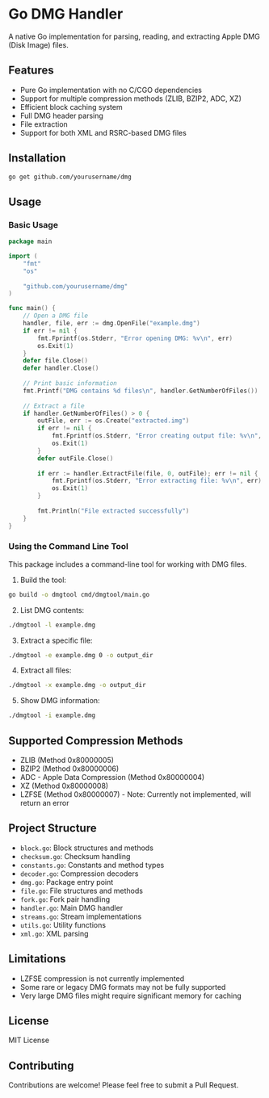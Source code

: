 # Go DMG Handler

A native Go implementation for parsing, reading, and extracting Apple DMG (Disk Image) files.

## Features

- Pure Go implementation with no C/CGO dependencies
- Support for multiple compression methods (ZLIB, BZIP2, ADC, XZ)
- Efficient block caching system
- Full DMG header parsing
- File extraction
- Support for both XML and RSRC-based DMG files

## Installation

```bash
go get github.com/yourusername/dmg
```

## Usage

### Basic Usage

```go
package main

import (
    "fmt"
    "os"
    
    "github.com/yourusername/dmg"
)

func main() {
    // Open a DMG file
    handler, file, err := dmg.OpenFile("example.dmg")
    if err != nil {
        fmt.Fprintf(os.Stderr, "Error opening DMG: %v\n", err)
        os.Exit(1)
    }
    defer file.Close()
    defer handler.Close()
    
    // Print basic information
    fmt.Printf("DMG contains %d files\n", handler.GetNumberOfFiles())
    
    // Extract a file
    if handler.GetNumberOfFiles() > 0 {
        outFile, err := os.Create("extracted.img")
        if err != nil {
            fmt.Fprintf(os.Stderr, "Error creating output file: %v\n", err)
            os.Exit(1)
        }
        defer outFile.Close()
        
        if err := handler.ExtractFile(file, 0, outFile); err != nil {
            fmt.Fprintf(os.Stderr, "Error extracting file: %v\n", err)
            os.Exit(1)
        }
        
        fmt.Println("File extracted successfully")
    }
}
```

### Using the Command Line Tool

This package includes a command-line tool for working with DMG files.

1. Build the tool:

```bash
go build -o dmgtool cmd/dmgtool/main.go
```

2. List DMG contents:

```bash
./dmgtool -l example.dmg
```

3. Extract a specific file:

```bash
./dmgtool -e example.dmg 0 -o output_dir
```

4. Extract all files:

```bash
./dmgtool -x example.dmg -o output_dir
```

5. Show DMG information:

```bash
./dmgtool -i example.dmg
```

## Supported Compression Methods

- ZLIB (Method 0x80000005)
- BZIP2 (Method 0x80000006)
- ADC - Apple Data Compression (Method 0x80000004)
- XZ (Method 0x80000008)
- LZFSE (Method 0x80000007) - Note: Currently not implemented, will return an error

## Project Structure

- `block.go`: Block structures and methods
- `checksum.go`: Checksum handling
- `constants.go`: Constants and method types
- `decoder.go`: Compression decoders
- `dmg.go`: Package entry point
- `file.go`: File structures and methods
- `fork.go`: Fork pair handling
- `handler.go`: Main DMG handler
- `streams.go`: Stream implementations
- `utils.go`: Utility functions
- `xml.go`: XML parsing

## Limitations

- LZFSE compression is not currently implemented
- Some rare or legacy DMG formats may not be fully supported
- Very large DMG files might require significant memory for caching

## License

MIT License

## Contributing

Contributions are welcome! Please feel free to submit a Pull Request.